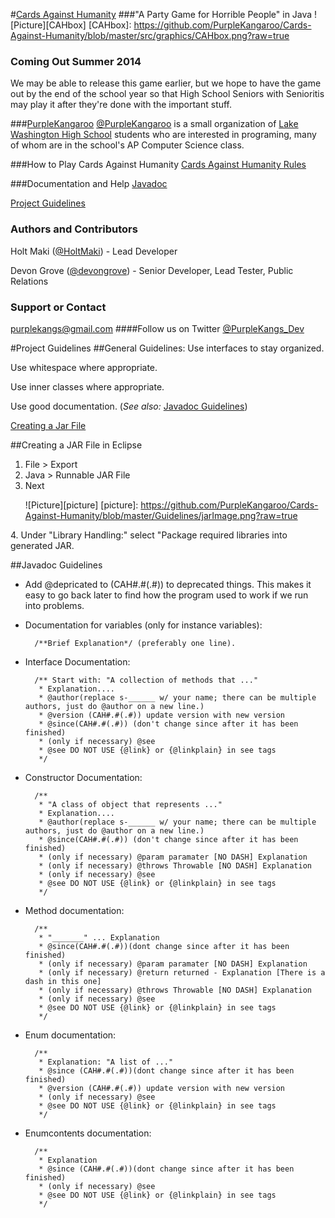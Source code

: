 #[Cards Against Humanity](http://cardsagainsthumanity.com/)
###"A Party Game for Horrible People" in Java
![Picture][CAHbox]
[CAHbox]: https://github.com/PurpleKangaroo/Cards-Against-Humanity/blob/master/src/graphics/CAHbox.png?raw=true
### Coming Out Summer 2014
We may be able to release this game earlier, but we hope to have the game out by the end of the school year so that High School Seniors with Senioritis may play it after they're done with the important stuff.

###[PurpleKangaroo](https://github.com/PurpleKangaroo)
[@PurpleKangaroo](https://github.com/PurpleKangaroo) is a small organization of [Lake Washington High School](http://www.lwsd.org/school/lwhs/Pages/default.aspx) students who are interested in programing, many of whom are in the school's AP Computer Science class.

###How to Play Cards Against Humanity
[Cards Against Humanity Rules](http://s3.amazonaws.com/cah/CAH_Rules.pdf)

###Documentation and Help
[Javadoc](http://htmlpreview.github.io/?https://raw.github.com/PurpleKangaroo/Cards-Against-Humanity/master/doc/index.html?overview-summary.html)

[Project Guidelines](https://github.com/PurpleKangaroo/Cards-Against-Humanity#project-guidelines)

### Authors and Contributors
Holt Maki ([@HoltMaki](https://github.com/HoltMaki)) - Lead Developer

Devon Grove ([@devongrove](https://github.com/devongrove)) - Senior Developer, Lead Tester, Public Relations

### Support or Contact
purplekangs@gmail.com
####Follow us on Twitter [@PurpleKangs_Dev](https://twitter.com/PurpleKangs_Dev)

#Project Guidelines
##General Guidelines:
Use interfaces to stay organized.

Use whitespace where appropriate.

Use inner classes where appropriate.

Use good documentation. (<em>See also: </em>
[Javadoc Guidelines](https://github.com/PurpleKangaroo/Cards-Against-Humanity#javadoc-guidelines))

[Creating a Jar File](https://github.com/PurpleKangaroo/Cards-Against-Humanity#creating-a-jar-file-in-eclipse)

##Creating a JAR File in Eclipse
1. File > Export
2. Java > Runnable JAR File
3. Next<p>![Picture][picture]
[picture]: https://github.com/PurpleKangaroo/Cards-Against-Humanity/blob/master/Guidelines/jarImage.png?raw=true
</p>
4. Under "Library Handling:" select "Package required libraries into generated JAR.

##Javadoc Guidelines
- Add @depricated to (CAH#.#(.#)) to deprecated things. 
This makes it easy to go back later to find how the program used to work if we run into problems.
- Documentation for variables (only for instance variables): 

		/**Brief Explanation*/ (preferably one line).
	
- Interface Documentation: 
		
		/** Start with: "A collection of methods that ..."
		 * Explanation....
		 * @author(replace s-______ w/ your name; there can be multiple authors, just do @author on a new line.)
		 * @version (CAH#.#(.#)) update version with new version
		 * @since(CAH#.#(.#)) (don't change since after it has been finished)
		 * (only if necessary) @see
		 * @see DO NOT USE {@link} or {@linkplain} in see tags
		 */
		 
- Constructor Documentation:
	
		/**
		 * "A class of object that represents ..."
		 * Explanation....
		 * @author(replace s-______ w/ your name; there can be multiple authors, just do @author on a new line.)
		 * @since(CAH#.#(.#)) (don't change since after it has been finished)
		 * (only if necessary) @param paramater [NO DASH] Explanation 
		 * (only if necessary) @throws Throwable [NO DASH] Explanation 
		 * (only if necessary) @see
		 * @see DO NOT USE {@link} or {@linkplain} in see tags
		 */
		
- Method documentation:
	
		/**
		 * "_______" ... Explanation
		 * @since(CAH#.#(.#))(dont change since after it has been finished)
		 * (only if necessary) @param paramater [NO DASH] Explanation 
		 * (only if necessary) @return returned - Explanation [There is a dash in this one]
		 * (only if necessary) @throws Throwable [NO DASH] Explanation 
		 * (only if necessary) @see
		 * @see DO NOT USE {@link} or {@linkplain} in see tags
		 */
		
- Enum documentation:
		
		/**
		 * Explanation: "A list of ..."
		 * @since (CAH#.#(.#))(dont change since after it has been finished)
		 * @version (CAH#.#(.#)) update version with new version
		 * (only if necessary) @see
		 * @see DO NOT USE {@link} or {@linkplain} in see tags
		 */
- Enumcontents documentation:
		
		/**
		 * Explanation
		 * @since (CAH#.#(.#))(dont change since after it has been finished)
		 * (only if necessary) @see
		 * @see DO NOT USE {@link} or {@linkplain} in see tags
		 */
		
